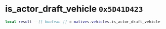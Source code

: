 # is_actor_draft_vehicle `0x5D41D423`

```lua
local result --[[ boolean ]] = natives.vehicles.is_actor_draft_vehicle(_actor --[[ number ]])
```
